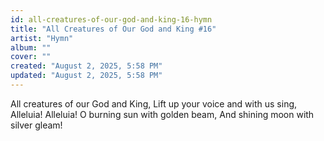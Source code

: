 ```yaml
---
id: all-creatures-of-our-god-and-king-16-hymn
title: "All Creatures of Our God and King #16"
artist: "Hymn"
album: ""
cover: ""
created: "August 2, 2025, 5:58 PM"
updated: "August 2, 2025, 5:58 PM"
---
```


All creatures of our God and King,
Lift up your voice and with us sing,
Alleluia! Alleluia!
O burning sun with golden beam,
And shining moon with silver gleam!

